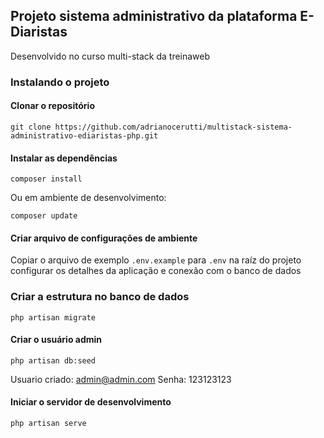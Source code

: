## Projeto sistema administrativo da plataforma E-Diaristas

Desenvolvido no curso multi-stack da treinaweb

### Instalando o projeto

#### Clonar o repositório

```
git clone https://github.com/adrianocerutti/multistack-sistema-administrativo-ediaristas-php.git
```

#### Instalar as dependências

```
composer install
```

Ou em ambiente de desenvolvimento:

```
composer update
```

#### Criar arquivo de configurações de ambiente

Copiar o arquivo de exemplo `.env.example` para `.env` na raíz do projeto
configurar os detalhes da aplicação e conexão com o banco de dados

### Criar a estrutura no banco de dados

```
php artisan migrate
```

#### Criar o usuário admin

```
php artisan db:seed
```

Usuario criado: admin@admin.com
Senha: 123123123

#### Iniciar o servidor de desenvolvimento

```
php artisan serve
```
